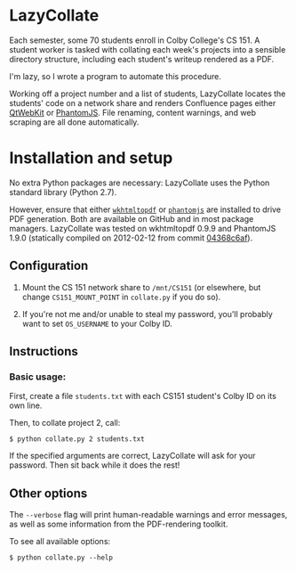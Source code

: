# LazyCollate

Each semester, some 70 students enroll in Colby College's CS 151. A student
worker is tasked with collating each week's projects into a sensible directory
structure, including each student's writeup rendered as a PDF.

I'm lazy, so I wrote a program to automate this procedure.

Working off a project number and a list of students, LazyCollate locates the
students' code on a network share and renders Confluence pages either
[QtWebKit][qtwebkit] or [PhantomJS][phantomjs]. File renaming, content
warnings, and web scraping are all done automatically.

# Installation and setup
No extra Python packages are necessary: LazyCollate uses the Python standard
library (Python 2.7).

However, ensure that either [`wkhtmltopdf`][wkhtmltopdf] or
[`phantomjs`][phantomjs] are installed to drive PDF generation. Both are
available on GitHub and in most package managers. LazyCollate was tested on
wkhtmltopdf 0.9.9 and PhantomJS 1.9.0 (statically compiled on
2012-02-12 from commit [04368c6af][phantom-commit]).

## Configuration
1. Mount the CS 151 network share to `/mnt/CS151` (or elsewhere, but change
   `CS151_MOUNT_POINT` in `collate.py` if you do so).

2. If you're not me and/or unable to steal my password, you'll probably want to
   set `OS_USERNAME` to your Colby ID.

## Instructions

### Basic usage:

First, create a file `students.txt` with each CS151 student's Colby ID on its
own line.

Then, to collate project 2, call:

    $ python collate.py 2 students.txt

If the specified arguments are correct, LazyCollate will ask for your password.
Then sit back while it does the rest!

## Other options

The `--verbose` flag will print human-readable warnings and error messages, as
well as some information from the PDF-rendering toolkit.

To see all available options:

    $ python collate.py --help


[phantomjs]: https://github.com/ariya/phantomjs
[phantom-commit]: https://github.com/ariya/phantomjs/commit/04368c6af8110280c8d7e2cedfe710065c672e4a
[qtwebkit]: http://qt-project.org/wiki/QtWebKit
[wkhtmltopdf]: https://github.com/antialize/wkhtmltopdf
